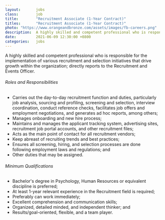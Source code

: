 ```yaml
---
layout:       jobs
class:        job
title:        "Recruitment Associate (1-Year Contract)"
titles:       "Recruitment Associate (1-Year Contract)"
photo: "https://www.orangeandbronze.com/assets/images/fb-careers.png"
description:  A highly skilled and competent professional who is responsible for the implementation of various recruitment and selection initiatives that drive growth within the organization; directly reports to the Recruitment and Events Officer.
date:         2021-06-09 12:30:00 +0800
categories:   jobs
---
```

<!-- Do not leave new lines after each element. Elements after new lines will not be rendered. -->
<p>A highly skilled and competent professional who is responsible for the implementation of various recruitment and selection initiatives that drive growth within the organization; directly reports to the Recruitment and Events Officer.</p>
<h6>Roles and Responsibilities</h6>
<ul>
    <li>Carries out the day-to-day recruitment function and duties, particularly job analysis, sourcing and profiling, screening and selection, interview coordination, conduct reference checks, facilitates job offers and employment negotiations, and generates ad hoc reports, among others;</li>
    <li>Manages onboarding and new hire process;</li>
    <li>Maintains and manages the applicant tracking system, advertising sites, recruitment job portal accounts, and other recruitment files;</li>
    <li>Acts as the main point of contact for all recruitment vendors;</li>
    <li>Keep abreast of recruiting trends and best practices; </li>
    <li>Ensures all screening, hiring, and selection processes are done following employment laws and regulations; and </li>
    <li>Other duties that may be assigned.</li>
</ul>
<h6>Minimum Qualifications</h6>
<ul>
    <li>Bachelor's degree in Psychology, Human Resources or equivalent discipline is preferred;</li>
    <li>At least 1-year relevant experience in the Recruitment field is required;</li>
    <li>Preferably can work immediately;</li>
    <li>Excellent comprehension and communication skills;</li>
    <li>Organized, detailed minded, and independent thinker; and</li>
    <li>Results/goal-oriented, flexible, and a team player.</li>
</ul>

